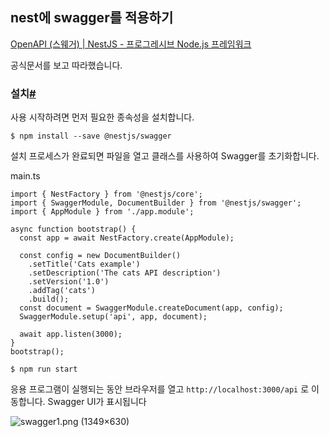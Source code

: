 ## nest에 swagger를 적용하기

[OpenAPI (스웨거) | NestJS - 프로그레시브 Node.js 프레임워크](https://docs.nestjs.com/openapi/introduction)

공식문서를 보고 따라했습니다.

### **설치[#](https://docs.nestjs.com/openapi/introduction#installation)**

사용 시작하려면 먼저 필요한 종속성을 설치합니다.

```
$ npm install --save @nestjs/swagger
```

설치 프로세스가 완료되면 파일을 열고 클래스를 사용하여 Swagger를 초기화합니다.



main.ts

```
import { NestFactory } from '@nestjs/core';
import { SwaggerModule, DocumentBuilder } from '@nestjs/swagger';
import { AppModule } from './app.module';

async function bootstrap() {
  const app = await NestFactory.create(AppModule);

  const config = new DocumentBuilder()
    .setTitle('Cats example')
    .setDescription('The cats API description')
    .setVersion('1.0')
    .addTag('cats')
    .build();
  const document = SwaggerModule.createDocument(app, config);
  SwaggerModule.setup('api', app, document);

  await app.listen(3000);
}
bootstrap();
```

```
$ npm run start
```

응용 프로그램이 실행되는 동안 브라우저를 열고 `http://localhost:3000/api` 로 이동합니다. Swagger UI가 표시됩니다



![swagger1.png (1349×630)](https://docs.nestjs.com/assets/swagger1.png)